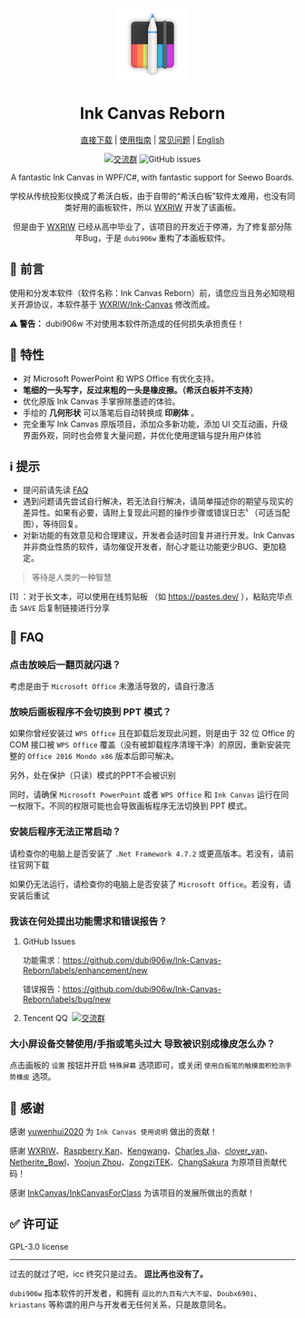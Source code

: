 <div align="center">

![LOGO](./Ink-Canvas-Reborn-Logo.png)

# Ink Canvas Reborn

[直接下载](https://github.com/dubi906w/Ink-Canvas-Reborn/releases/latest "Latest Releases") | [使用指南](https://github.com/dubi906w/Ink-Canvas-Reborn/blob/master/MANUAL.md "说明和指南") | [常见问题](https://github.com/dubi906w/Ink-Canvas-Reborn#FAQ "FAQ") | [English](./README-EN.md)

[![交流群](https://img.shields.io/badge/-%E4%BA%A4%E6%B5%81%E7%BE%A4%20195404368-blue?style=flat&logo=TencentQQ)](https://qm.qq.com/q/PDfJCGLqwM)  ![GitHub issues](https://img.shields.io/github/issues/dubi906w/Ink-Canvas-Reborn?logo=github)

A fantastic Ink Canvas in WPF/C#, with fantastic support for Seewo Boards.

学校从传统投影仪换成了希沃白板，由于自带的“希沃白板”软件太难用，也没有同类好用的画板软件，所以 [WXRIW](https://github.com/WXRIW) 开发了该画板。

但是由于 [WXRIW](https://github.com/WXRIW) 已经从高中毕业了，该项目的开发近于停滞，为了修复部分陈年Bug，于是 `dubi906w` 重构了本画板软件。

</div>

## 👀 前言

使用和分发本软件（软件名称：Ink Canvas Reborn）前，请您应当且务必知晓相关开源协议，本软件基于 [WXRIW/Ink-Canvas](https://github.com/WXRIW/Ink-Canvas) 修改而成。

**⚠️ 警告：** dubi906w 不对使用本软件所造成的任何损失承担责任！

## 🔧 特性

- 对 Microsoft PowerPoint 和 WPS Office 有优化支持。
- **笔细的一头写字，反过来粗的一头是橡皮擦。（希沃白板并不支持）**
- 优化原版 Ink Canvas 手掌擦除墨迹的体验。
- 手绘的 **几何形状** 可以落笔后自动转换成 **印刷体** 。
- 完全重写 Ink Canvas 原版项目，添加众多新功能，添加 UI 交互动画，升级界面外观，同时也会修复大量问题，并优化使用逻辑与提升用户体验

## ℹ️ 提示

- 提问前请先读 [FAQ](https://github.com/WXRIW/Ink-Canvas#FAQ)
- 遇到问题请先尝试自行解决，若无法自行解决，请简单描述你的期望与现实的差异性。如果有必要，请附上复现此问题的操作步骤或错误日志¹ （可适当配图），等待回复。
- 对新功能的有效意见和合理建议，开发者会适时回复并进行开发。Ink Canvas 并非商业性质的软件，请勿催促开发者，耐心才能让功能更少BUG、更加稳定。

> 等待是人类的一种智慧

 [1] ：对于长文本，可以使用在线剪贴板 （如 https://pastes.dev/ ），粘贴完毕点击 `SAVE` 后复制链接进行分享
 
## 📗 FAQ

### 点击放映后一翻页就闪退？
考虑是由于 `Microsoft Office` 未激活导致的，请自行激活

### 放映后画板程序不会切换到 PPT 模式？
如果你曾经安装过 `WPS Office` 且在卸载后发现此问题，则是由于 32 位 Office 的 COM 接口被 `WPS Office` 覆盖（没有被卸载程序清理干净）的原因，重新安装完整的 `Office 2016 Mondo x86` 版本后即可解决。

另外，处在保护（只读）模式的PPT不会被识别

同时，请确保 `Microsoft PowerPoint` 或者 `WPS Office` 和 `Ink Canvas` 运行在同一权限下。不同的权限可能也会导致画板程序无法切换到 PPT 模式。

### 安装后程序无法正常启动？
请检查你的电脑上是否安装了 `.Net Framework 4.7.2` 或更高版本。若没有，请前往官网下载  

如果仍无法运行，请检查你的电脑上是否安装了 `Microsoft Office`。若没有，请安装后重试

### 我该在何处提出功能需求和错误报告？

1. GitHub Issues

    功能需求：https://github.com/dubi906w/Ink-Canvas-Reborn/labels/enhancement/new 

    错误报告：https://github.com/dubi906w/Ink-Canvas-Reborn/labels/bug/new

2. Tencent QQ&nbsp;&nbsp;[![交流群](https://img.shields.io/badge/-%E4%BA%A4%E6%B5%81%E7%BE%A4%20195404368-blue?style=flat&logo=TencentQQ)](https://qm.qq.com/q/PDfJCGLqwM)

### 大小屏设备交替使用/手指或笔头过大 导致被识别成橡皮怎么办？
点击画板的 `设置` 按钮并开启 `特殊屏幕` 选项即可，或关闭 `使用白板笔的触摸面积检测手势橡皮` 选项。


## 🙏 感谢
感谢 [yuwenhui2020](https://github.com/yuwenhui2020) 为 `Ink Canvas 使用说明` 做出的贡献！  

感谢 [WXRIW](https://github.com/WXRIW)、[Raspberry Kan](https://github.com/Raspberry-Monster)、[Kengwang](https://github.com/kengwang)、[Charles Jia](https://github.com/jiajiaxd)、[clover_yan](https://github.com/clover-yan)、[Netherite_Bowl](https://github.com/NetheriteBowl)、[Yoojun Zhou](https://github.com/NotYoojun)、[ZongziTEK](https://github.com/STBBRD)、[ChangSakura](https://github.com/ChangSakura) 为原项目贡献代码！

感谢 [InkCanvas/InkCanvasForClass](https://github.com/InkCanvas/InkCanvasForClass) 为该项目的发展所做出的贡献！

## ✅ 许可证

GPL-3.0 license

---

过去的就过了吧，icc 终究只是过去。 **逗比再也没有了。**

`dubi906w` 指本软件的开发者，和拥有 `逗比的九百有六大不留`、`Doubx690i`、`kriastans` 等称谓的用户与开发者无任何关系，只是故意同名。